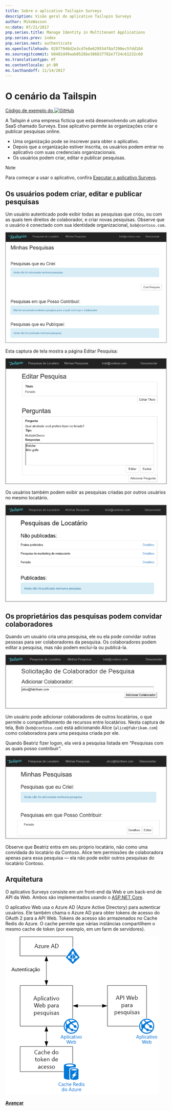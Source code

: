 ```yaml
---
title: Sobre o aplicativo Tailspin Surveys
description: Visão geral do aplicativo Tailspin Surveys
author: MikeWasson
ms:date: 07/21/2017
pnp.series.title: Manage Identity in Multitenant Applications
pnp.series.prev: index
pnp.series.next: authenticate
ms.openlocfilehash: 028f7940d2e3cd7e8e629554f8af290ec5fdd184
ms.sourcegitcommit: b0482d49aab0526be386837702e7724c61232c60
ms.translationtype: HT
ms.contentlocale: pt-BR
ms.lasthandoff: 11/14/2017
---
```

# <a name="the-tailspin-scenario"></a>O cenário da Tailspin

[Código de exemplo do ![GitHub](../_images/github.png)][sample application]

A Tailspin é uma empresa fictícia que está desenvolvendo um aplicativo SaaS chamado Surveys. Esse aplicativo permite às organizações criar e publicar pesquisas online.

* Uma organização pode se inscrever para obter o aplicativo.
* Depois que a organização estiver inscrita, os usuários podem entrar no aplicativo com suas credenciais organizacionais.
* Os usuários podem criar, editar e publicar pesquisas.

> [!NOTE]
> Para começar a usar o aplicativo, confira [Executar o aplicativo Surveys].
> 
> 

## <a name="users-can-create-edit-and-view-surveys"></a>Os usuários podem criar, editar e publicar pesquisas
Um usuário autenticado pode exibir todas as pesquisas que criou, ou com as quais tem direitos de colaborador, e criar novas pesquisas. Observe que o usuário é conectado com sua identidade organizacional, `bob@contoso.com`.

![Aplicativo de pesquisas](./images/surveys-screenshot.png)

Esta captura de tela mostra a página Editar Pesquisa:

![Editar pesquisa](./images/edit-survey.png)

Os usuários também podem exibir as pesquisas criadas por outros usuários no mesmo locatário.

![Pesquisas de locatário](./images/tenant-surveys.png)

## <a name="survey-owners-can-invite-contributors"></a>Os proprietários das pesquisas podem convidar colaboradores
Quando um usuário cria uma pesquisa, ele ou ela pode convidar outras pessoas para ser colaboradores da pesquisa. Os colaboradores podem editar a pesquisa, mas não podem excluí-la ou publicá-la.  

![Adicionar colaborador](./images/add-contributor.png)

Um usuário pode adicionar colaboradores de outros locatários, o que permite o compartilhamento de recursos entre locatários. Nesta captura de tela, Bob (`bob@contoso.com`) está adicionando Alice (`alice@fabrikam.com`) como colaboradora para uma pesquisa criada por ele.

Quando Beatriz fizer logon, ela verá a pesquisa listada em “Pesquisas com as quais posso contribuir”.

![Colaborador da pesquisa](./images/contributor.png)

Observe que Beatriz entra em seu próprio locatário, não como uma convidada do locatário da Contoso. Alice tem permissões de colaboradora apenas para essa pesquisa &mdash; ela não pode exibir outros pesquisas do locatário Contoso.

## <a name="architecture"></a>Arquitetura
O aplicativo Surveys consiste em um front-end da Web e um back-end de API da Web. Ambos são implementados usando o [ASP.NET Core].

O aplicativo Web usa o Azure AD (Azure Active Directory) para autenticar usuários. Ele também chama o Azure AD para obter tokens de acesso do OAuth 2 para a API Web. Tokens de acesso são armazenados no Cache Redis do Azure. O cache permite que várias instâncias compartilhem o mesmo cache de token (por exemplo, em um farm de servidores).

![Arquitetura](./images/architecture.png)

[**Avançar**][authentication]

<!-- Links -->

[authentication]: authenticate.md

[Executar o aplicativo Surveys]: ./run-the-app.md
[ASP.NET Core]: /aspnet/core
[sample application]: https://github.com/mspnp/multitenant-saas-guidance
